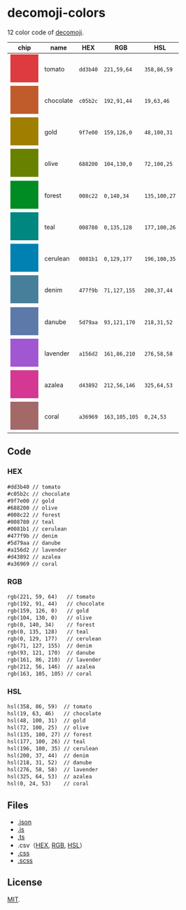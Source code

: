 # decomoji-colors

12 color code of [decomoji](https://github.com/decomoji/slack-reaction-decomoji).

| chip                                       | name      | HEX      | RGB           | HSL          |
| ------------------------------------------ | --------- | -------- | ------------- | ------------ |
| ![tomato](./src/images/0_tomato.png)       | tomato    | `dd3b40` | `221,59,64`   | `358,86,59`  |
| ![chocolate](./src/images/1_chocolate.png) | chocolate | `c05b2c` | `192,91,44`   | `19,63,46`   |
| ![gold](./src/images/2_gold.png)           | gold      | `9f7e00` | `159,126,0`   | `48,100,31`  |
| ![olive](./src/images/3_olive.png)         | olive     | `688200` | `104,130,0`   | `72,100,25`  |
| ![forest](./src/images/4_forest.png)       | forest    | `008c22` | `0,140,34`    | `135,100,27` |
| ![teal](./src/images/5_teal.png)           | teal      | `008780` | `0,135,128`   | `177,100,26` |
| ![cerulean](./src/images/6_cerulean.png)   | cerulean  | `0081b1` | `0,129,177`   | `196,100,35` |
| ![denim](./src/images/7_denim.png)         | denim     | `477f9b` | `71,127,155`  | `200,37,44`  |
| ![danube](./src/images/8_danube.png)       | danube    | `5d79aa` | `93,121,170`  | `218,31,52`  |
| ![lavender](./src/images/9_lavender.png)   | lavender  | `a156d2` | `161,86,210`  | `276,58,58`  |
| ![azalea](./src/images/10_azalea.png)      | azalea    | `d43892` | `212,56,146`  | `325,64,53`  |
| ![coral](./src/images/11_coral.png)        | coral     | `a36969` | `163,105,105` | `0,24,53`    |

## Code

### HEX

```
#dd3b40 // tomato
#c05b2c // chocolate
#9f7e00 // gold
#688200 // olive
#008c22 // forest
#008780 // teal
#0081b1 // cerulean
#477f9b // denim
#5d79aa // danube
#a156d2 // lavender
#d43892 // azalea
#a36969 // coral
```

### RGB

```
rgb(221, 59, 64)   // tomato
rgb(192, 91, 44)   // chocolate
rgb(159, 126, 0)   // gold
rgb(104, 130, 0)   // olive
rgb(0, 140, 34)    // forest
rgb(0, 135, 128)   // teal
rgb(0, 129, 177)   // cerulean
rgb(71, 127, 155)  // denim
rgb(93, 121, 170)  // danube
rgb(161, 86, 210)  // lavender
rgb(212, 56, 146)  // azalea
rgb(163, 105, 105) // coral
```

### HSL

```
hsl(358, 86, 59)  // tomato
hsl(19, 63, 46)   // chocolate
hsl(48, 100, 31)  // gold
hsl(72, 100, 25)  // olive
hsl(135, 100, 27) // forest
hsl(177, 100, 26) // teal
hsl(196, 100, 35) // cerulean
hsl(200, 37, 44)  // denim
hsl(218, 31, 52)  // danube
hsl(276, 58, 58)  // lavender
hsl(325, 64, 53)  // azalea
hsl(0, 24, 53)    // coral
```

## Files

- [.json](src/DecomojiColors.json)
- [.js](src/DecomojiColors.js)
- [.ts](src/DecomojiColors.ts)
- .csv（[HEX](src/DecomojiColorsHEX.csv), [RGB](src/DecomojiColorsRGB.csv), [HSL](src/DecomojiColorsHSL.csv)）
- [.css](src/DecomojiClors.css)
- [.scss](src/DecomojiClors.scss)

## License

[MIT](LICENSE).
